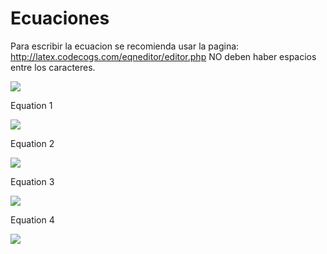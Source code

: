 # Ecuaciones
Para escribir la ecuacion se recomienda usar la pagina: http://latex.codecogs.com/eqneditor/editor.php
NO deben haber espacios entre los caracteres.

<img src="https://latex.codecogs.com/svg.latex?\Large&space;ecuacion" />

Equation 1

<img src="https://latex.codecogs.com/svg.latex?\Large&space;Max_{x\geq0}\prod=\sum_{g}\sum_{i}\nu_{gi}Y_{gi}-\sum_{g}\sum_{i}_\delta_{gi}e^{\gamma_{gi}x_{gi,land}}-\sum_{g}\sum_{i}\sum_{j,j\neqland}\omega_{igi}x_{gij}" />

Equation 2

<img src="https://latex.codecogs.com/svg.latex?\Large&space;\sum_{i}x_{gij}\leq\:b_{gi}\;\forall_{g,j}\epsilon\left\{{land,}\right{water}\}" />


Equation 3

<img src="https://latex.codecogs.com/svg.latex?\Large&space;\sum_{m}xm_{g,m}\leq\:availwater\ast\,b_{water,g\:\forall\g}" />

Equation 4

<img src="https://latex.codecogs.com/svg.latex?\Large&space;Y_{gi}=\tau _{gi}\left[\beta_{gi1}\ast\,X_{gi1}^{\rho\i}+\beta_{gi2}\ast\,X_{gi2}^{\rho\i}+...+\beta_{gij}\ast\,X_{gij}^{\rho\i}\]^{\frac{\upsilon}{\rho\i}}" />

